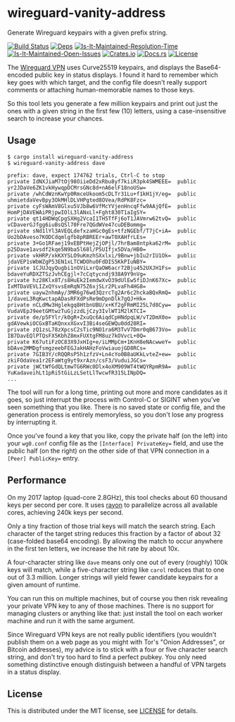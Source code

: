 # wireguard-vanity-address

Generate Wireguard keypairs with a given prefix string.

[![Build Status][build-status-image]][build-status-url]
[![Deps][deps-status-image]][deps-status-url]
[![Is-It-Maintained-Resolution-Time][iim-resolution-image]][iim-resolution-url]
[![Is-It-Maintained-Open-Issues][iim-open-image]][iim-open-url]
[![Crates.io][crates-io-image]][crates-io-url]
[![Docs.rs][docs-image]][docs-url]
[![License][license-image]][license-url]

[build-status-image]: https://travis-ci.org/warner/wireguard-vanity-address.svg?branch=master
[build-status-url]: https://travis-ci.org/warner/wireguard-vanity-address
[deps-status-image]: https://deps.rs/repo/github/warner/wireguard-vanity-address/status.svg
[deps-status-url]: https://deps.rs/repo/github/warner/wireguard-vanity-address
[crates-io-image]: https://img.shields.io/crates/v/wireguard-vanity-address.svg
[crates-io-url]: https://crates.io/crates/wireguard-vanity-address
[docs-image]: https://docs.rs/wireguard-vanity-address/badge.svg
[docs-url]: https://docs.rs/wireguard-vanity-address
[license-image]: https://img.shields.io/crates/l/wireguard-vanity-address.svg
[license-url]: LICENSE
[iim-resolution-image]: http://isitmaintained.com/badge/resolution/warner/wireguard-vanity-address.svg
[iim-resolution-url]: http://isitmaintained.com/project/warner/wireguard-vanity-address
[iim-open-image]: http://isitmaintained.com/badge/open/warner/wireguard-vanity-address.svg
[iim-open-url]: http://isitmaintained.com/project/warner/wireguard-vanity-address

The [Wireguard VPN](https://www.wireguard.com/) uses Curve25519 keypairs, and
displays the Base64-encoded public key in status displays. I found it hard to
remember which key goes with which target, and the config file doesn't really
support comments or attaching human-memorable names to those keys.

So this tool lets you generate a few million keypairs and print out just the
ones with a given string in the first few (10) letters, using a
case-insensitive search to increase your chances.

## Usage

```
$ cargo install wireguard-vanity-address
$ wireguard-vanity-address dave

prefix: dave, expect 174762 trials, Ctrl-C to stop
private IdNXJiaM7tOj98OiieDd2xRbu8yf7kiiR3pk4SWMEEE=  public yr2JDaVe6ZK1vkHywqpDCMrsGNc8d+nA6elF18noUSw=
private /whCdWznKwYp0RmceUkoom5cDLTr31Lu+f1kH1jY/eg=  public uhmietdaVevBpy3OkMHlDLVHPgted8OVea/RdPK8Fzc=
private cyFsWAmV8Glxu5VJb8w6VfMcYVjenHncqFfw9AAjQfE=  public HomPjDAVEWAiPRjpwIOlL3lANxLl+Fght830T1aIgSY=
private qt14HDWqCpgSXHg2VcaI1TH5TfFj6oT1JAVmrw62tvQ=  public vCDaverGJfgg6iuBsQSl70Fre7QGdWVe47cuDEBommg=
private sNd1lYl3AVEQLdefxzaHGc0gEs+tfzNGEbf/T7jC+iA=  public Uo2bDAveso7KODCdqmlgfb8pRBREEr+awT0XAHfrLEs=
private 3+Go1RFaej19xEBPtHejZjOPjl/7hrBam8ntpka62rM=  public p25Dave1avsdf2kqe5N9ba5l68l/P5UIfjx5DVa/HB0=
private vkHRP/xkKXYSLO9uKmzhSXxlxi/9Bnw+jbIu2rIU1Ok=  public jdaVEP1sWbWZgP53EN1xLTCWDOhu0FdDIS5KkPIuNBY=
private 1CJUJqyQugbi1nOViLxrQaOW6acr72Bju452UXJH1Fs=  public bdaveYuRDXZTSzJvhCEgjl+7cCqtycndj938A9Y9nVg=
private hz28Klx8T/s8HuEk2IemdwXvO39dUlEw5fiDJnK67Xc=  public IxMTDaVEVLIZxQYsvsEmRqN75Z6xjSLr2PLvaFh4HG8=
private uayw2nhmAy/3MR6g76wd3QzrcTg2Ar6c2hckaBQxRmQ=  public 1/daveL3RqKwctapADasRFXdPsRe9mDpnDlk7gQJ+Hk=
private nCLdMw3Hglekgq8HtbnUBU/x+Kf2gFRmMI25L7d8Cyw=  public VudaVEpJ9eetGMtwzTuGjzzdLjCzy3IvlWT1M2lKTCI=
private de/p5FYlr/k0gR+ZxuQc6AiqdCpHNdpqLW/vT2DmX0o=  public gdAVewkiOCGxBTaKQnxxXGxvI3Bi4seGEWQu0dd28RI=
private zQ1zsL78zXpcsC2sTic9NO1ra6M3TvV7Dmr0qB673Vo=  public IB7DavEQlPTQsFX5KbhZ8mxFUXtgFM8uz7kOVvcL+0Q=
private K67utiFzOC83X9JxHIg+e/iLMMpCm+1KnH8eNAcwweY=  public bDAve2MMDgfsmgzeebFEGJakHAHzFoVwiauojGD8RCs=
private 7GIB3Y/cRQQRsP5h1zfzV+Ln4cYo0B8aUKkLvteZ+ew=  public zkiFOdaVea1r2EFaWtg9yt9xrAzn/csF3/VuduiJGCs=
private jWCtWfGdQLtmwTG6RWc0Dlx4oXM909WT4tWQYRpmR9A=  public YuKadaveihLt1pRi5tGiLzLSetLlTwcwfR315LINpDQ=
...
```

The tool will run for a long time, printing out more and more candidates as
it goes, so just interrupt the process with Control-C or SIGINT when you've
seen something that you like. There is no saved state or config file, and the
generation process is entirely memoryless, so you don't lose any progress by
interrupting it.

Once you've found a key that you like, copy the private half (on the left)
into your `wg0.conf` config file as the `[Interface] PrivateKey=` field, and
use the public half (on the right) on the other side of that VPN connection
in a `[Peer] PublicKey=` entry.

## Performance

On my 2017 laptop (quad-core 2.8GHz), this tool checks about 60 thousand keys
per second per core. It uses [rayon](https://crates.io/crates/rayon) to
parallelize across all available cores, achieving 240k keys per second.

Only a tiny fraction of those trial keys will match the search string. Each
character of the target string reduces this fraction by a factor of about 32
(case-folded base64 encoding). By allowing the match to occur anywhere in the
first ten letters, we increase the hit rate by about 10x.

A four-character string like `dave` means only one out of every (roughly)
100k keys will match, while a five-character string like `carol` reduces that
to one out of 3.3 million. Longer strings will yield fewer candidate keypairs
for a given amount of runtime.

You can run this on multiple machines, but of course you then risk revealing
your private VPN key to any of those machines. There is no support for
managing clusters or anything like that: just install the tool on each worker
machine and run it with the same argument.

Since Wireguard VPN keys are not really public identifiers (you wouldn't
publish them on a web page as you might with Tor's "Onion Addresses", or
Bitcoin addresses), my advice is to stick with a four or five character
search string, and don't try too hard to find a perfect pubkey. You only need
something distinctive enough distinguish between a handful of VPN targets in
a status display.

## License

This is distributed under the MIT license, see [LICENSE](LICENSE.md) for
details.
